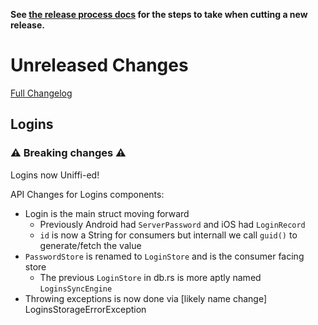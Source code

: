 **See [the release process docs](docs/howtos/cut-a-new-release.md) for the steps to take when cutting a new release.**

# Unreleased Changes

[Full Changelog](https://github.com/mozilla/application-services/compare/v77.0.1...main)

<!-- WARNING: New entries should be added below this comment to ensure the `./automation/prepare-release.py` script works as expected.

Use the template below to make assigning a version number during the release cutting process easier.

## [Component Name]

### ⚠️ Breaking Changes ⚠️
  - Description of the change with a link to the pull request ([#0000](https://github.com/mozilla/application-services/pull/0000))
### What's Changed
  - Description of the change with a link to the pull request ([#0000](https://github.com/mozilla/application-services/pull/0000))
### What's New
  - Description of the change with a link to the pull request ([#0000](https://github.com/mozilla/application-services/pull/0000))

-->

## Logins

### ⚠️ Breaking changes ⚠️

Logins now Uniffi-ed!

API Changes for Logins components:

- Login is the main struct moving forward
  - Previously Android had `ServerPassword` and iOS had `LoginRecord`
  - `id` is now a String for consumers but internall we call `guid()` to generate/fetch the value
- `PasswordStore` is renamed to `LoginStore` and is the consumer facing store
  - The previous `LoginStore` in db.rs is more aptly named `LoginsSyncEngine`
- Throwing exceptions is now done via [likely name change] LoginsStorageErrorException
